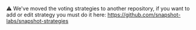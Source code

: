 ⚠️ We've moved the voting strategies to another repository, if you want to add or edit strategy you must do it here: https://github.com/snapshot-labs/snapshot-strategies
